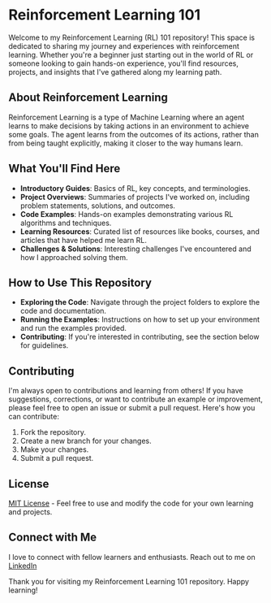 # Reinforcement Learning 101

Welcome to my Reinforcement Learning (RL) 101 repository! This space is dedicated to sharing my journey and experiences with reinforcement learning. Whether you're a beginner just starting out in the world of RL or someone looking to gain hands-on experience, you'll find resources, projects, and insights that I've gathered along my learning path.

## About Reinforcement Learning

Reinforcement Learning is a type of Machine Learning where an agent learns to make decisions by taking actions in an environment to achieve some goals. The agent learns from the outcomes of its actions, rather than from being taught explicitly, making it closer to the way humans learn.

## What You'll Find Here

- **Introductory Guides**: Basics of RL, key concepts, and terminologies.
- **Project Overviews**: Summaries of projects I've worked on, including problem statements, solutions, and outcomes.
- **Code Examples**: Hands-on examples demonstrating various RL algorithms and techniques.
- **Learning Resources**: Curated list of resources like books, courses, and articles that have helped me learn RL.
- **Challenges & Solutions**: Interesting challenges I've encountered and how I approached solving them.



## How to Use This Repository

- **Exploring the Code**: Navigate through the project folders to explore the code and documentation.
- **Running the Examples**: Instructions on how to set up your environment and run the examples provided.
- **Contributing**: If you're interested in contributing, see the section below for guidelines.

## Contributing

I'm always open to contributions and learning from others! If you have suggestions, corrections, or want to contribute an example or improvement, please feel free to open an issue or submit a pull request. Here's how you can contribute:

1. Fork the repository.
2. Create a new branch for your changes.
3. Make your changes.
4. Submit a pull request.

## License

[MIT License](LICENSE.md) - Feel free to use and modify the code for your own learning and projects.

## Connect with Me

I love to connect with fellow learners and enthusiasts. Reach out to me on [LinkedIn](https://www.linkedin.com/in/prakhardixit250697/) 

Thank you for visiting my Reinforcement Learning 101 repository. Happy learning!

